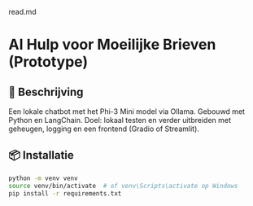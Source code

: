 read.md
# AI Hulp voor Moeilijke Brieven (Prototype)

## 🧠 Beschrijving
Een lokale chatbot met het Phi-3 Mini model via Ollama. Gebouwd met Python en LangChain. Doel: lokaal testen en verder uitbreiden met geheugen, logging en een frontend (Gradio of Streamlit).

## 📦 Installatie
```bash
python -m venv venv
source venv/bin/activate  # of venv\Scripts\activate op Windows
pip install -r requirements.txt
